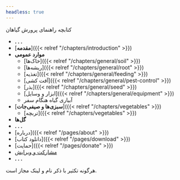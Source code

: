 ```yaml
---
headless: true
---
```

کتابچه راهنمای پرورش گیاهان

- **. . .** 
- [**مقدمه**]({{< relref "/chapters/introduction" >}})
- **موارد عمومی**
  - [خاک‌ها]({{< relref "/chapters/general/soil" >}})
  - [ریشه‌ها]({{< relref "/chapters/general/root" >}})
  - [تغذیه]({{< relref "/chapters/general/feeding" >}})
  - [آفت کشی]({{< relref "/chapters/general/pest-control" >}})
  - [بذر]({{< relref "/chapters/general/seed" >}})
  - [ابزار و وسایل]({{< relref "/chapters/general/equipment" >}})
  - آبیاری گیاه هنگام سفر
- [**سبزی‌ها و صیفی‌جات**]({{< relref "/chapters/vegetables" >}})
  - [تربچه]({{< relref "/chapters/vegetables" >}})
- **گل‌ها**
- **. . .**
- [درباره]({{< relref "/pages/about" >}})
- [دانلود کتاب]({{< relref "/pages/download" >}})
- [حمایت]({{< relref "/pages/donate" >}})
- [مشارکت و ویرایش](https://gihtub.com/kharazi/greenbook)
- **. . .**

هرگونه تکثیر با ذکر نام و لینک مجاز است.

